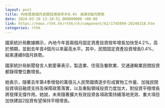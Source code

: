 ```yaml
---
layout: post
title: 內地首兩個月民間投資按年升0.4%　結束8個月跌勢
date: 2024-03-18 13:10:51.000000000 +08:00
link: https://news.rthk.hk/rthk/ch/component/k2/1745099-20240318.htm
categories: rthk
---
```


國家統計局數據顯示，內地今年首兩個月固定資產投資按年增長加快至4.2%，高於預期，並創去年首4個月以來最高水平。其中，民間固定資產投資增長0.4%，結束連續8個月跌勢。

國家統計局新聞發言人劉愛華表示，製造業、住宿及餐飲業、交通運輸業民間投資都錄得雙位數增長。

她表示，隨著去年第4季增發的萬億元人民幣國債逐步形成實物工作量、加強民間投資項目融資支持及保障政策落實，以及重點領域投資力度加大，對投資平穩增長將發揮支撐作用。她說，未來隨著擴大有效投資各項政策持續落地見效、重大項目加快建設2投資有望保持平穩增長。
